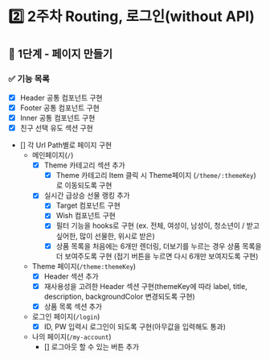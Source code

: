 # 2️⃣ 2주차 Routing, 로그인(without API)
## 📄 1단계 - 페이지 만들기
### ✅ 기능 목록
- [x] Header 공통 컴포넌트 구현
- [x] Footer 공통 컴포넌트 구현
- [x] Inner 공통 컴포넌트 구현
- [x] 친구 선택 유도 섹션 구현
- [] 각 Url Path별로 페이지 구현
  - 메인페이지(`/`)
    - [x] Theme 카테고리 섹션 추가
      - [x] Theme 카테고리 Item 클릭 시 Theme페이지 (`/theme/:themeKey`)로 이동되도록 구현
    - [x] 실시간 급상승 선물 랭킹 추가
      - [x] Target 컴포넌트 구현
      - [x] Wish 컴포넌트 구현
      - [x] 필터 기능을 hooks로 구현 (ex. 전체, 여성이, 남성이, 청소년이 / 받고 싶어한, 많이 선물한, 위시로 받은)
      - [x] 상품 목록을 처음에는 6개만 렌더링, 더보기를 누르는 경우 상품 목록을 더 보여주도록 구현 (접기 버튼을 누르면 다시 6개만 보여지도록 구현)
  - Theme 페이지(`/theme:themeKey`)
    - [x] Header 섹션 추가
    - [x] 재사용성을 고려한 Header 섹션 구현(themeKey에 따라 label, title, description, backgroundColor 변경되도록 구현)
    - [x] 상품 목록 섹션 추가
  - 로그인 페이지(`/login`)
    - [x] ID, PW 입력시 로그인이 되도록 구현(아무값을 입력해도 통과)
  - 나의 페이지(`/my-account`)
    - [] 로그아웃 할 수 있는 버튼 추가